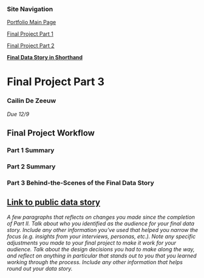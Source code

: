 ### Site Navigation
[Portfolio Main Page](/README.md)

[Final Project Part 1](/final_part1.md)

[Final Project Part 2](/final_part2.md)

**[Final Data Story in Shorthand]()**


# Final Project Part 3
### Cailin De Zeeuw
*Due 12/9*

## Final Project Workflow

### Part 1 Summary

### Part 2 Summary

### Part 3 Behind-the-Scenes of the Final Data Story
## [Link to public data story]()
*A few paragraphs that reflects on changes you made since the completion of Part II.  Talk about who you identified as the audience for your final data story.  Include any other information you've used that helped you narrow the focus (e.g. insights from your interviews, personas, etc.).  Note any specific adjustments you made to your final project to make it work for your audience.  Talk about the design decisions you had to make along the way, and reflect on anything in particular that stands out to you that you learned working through the process.  Include any other information that helps round out your data story.* 
